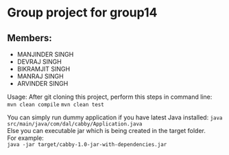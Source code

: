 # Group project for group14  

## Members:

* MANJINDER SINGH 
* DEVRAJ SINGH
* BIKRAMJIT SINGH 
* MANRAJ SINGH 
* ARVINDER SINGH    

Usage:
After git cloning this project, perform this steps in command line:  
```mvn clean compile```
```mvn clean test```

You can simply run dummy application if you have latest Java installed:
```java src/main/java/com/dal/cabby/Application.java```  
Else you can executable jar which is being created in the target folder.  
For example:  
```java -jar target/cabby-1.0-jar-with-dependencies.jar```
